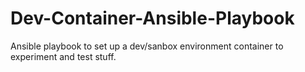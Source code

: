 # Dev-Container-Ansible-Playbook
Ansible playbook to set up a dev/sanbox environment container to experiment and test stuff.
